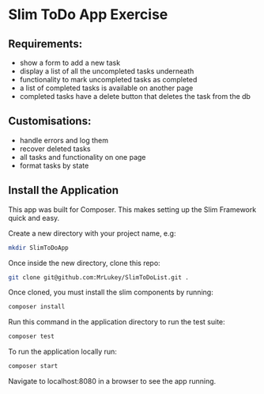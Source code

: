 # Slim ToDo App Exercise

## Requirements: 
- show a form to add a new task
- display a list of all the uncompleted tasks underneath
- functionality to mark uncompleted tasks as completed
- a list of completed tasks is available on another page
- completed tasks have a delete button that deletes the task from the db

## Customisations:
- handle errors and log them
- recover deleted tasks
- all tasks and functionality on one page
- format tasks by state

## Install the Application
This app was built for Composer. This makes setting up the Slim Framework quick and easy.

Create a new directory with your project name, e.g:

```bash
mkdir SlimToDoApp
```

Once inside the new directory, clone this repo:

```bash
git clone git@github.com:MrLukey/SlimToDoList.git .
```

Once cloned, you must install the slim components by running:

```bash
composer install
```

Run this command in the application directory to run the test suite:
```bash
composer test
```

To run the application locally run:
```bash
composer start
```

Navigate to localhost:8080 in a browser to see the app running.
